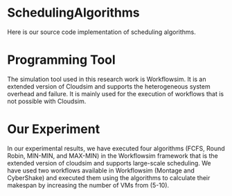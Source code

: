# SchedulingAlgorithms
Here is our source code implementation of scheduling algorithms.
# Programming Tool
The simulation tool used in this research work is Workflowsim. It is an extended version of Cloudsim and supports the heterogeneous system overhead and failure. It is mainly used for the execution of workflows that is not possible with Cloudsim.
# Our Experiment
In our experimental results, we have executed four algorithms (FCFS, Round Robin, MIN-MIN, and MAX-MIN) in the Workflowsim framework that is the extended version of cloudsim and supports large-scale scheduling. We have used two workflows available in Workflowsim (Montage and CyberShake) and executed them using the algorithms to calculate their makespan by increasing the number of VMs from (5-10).
